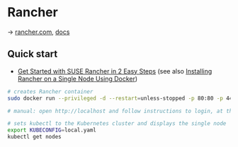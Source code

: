 # Rancher

→ [rancher.com](https://rancher.com/), [docs](https://rancher.com/docs/rancher/v2.6/en/)

## Quick start

* [Get Started with SUSE Rancher in 2 Easy Steps](https://www.suse.com/products/suse-rancher/get-started/)
(see also [Installing Rancher on a Single Node Using Docker](https://rancher.com/docs/rancher/v2.6/en/installation/other-installation-methods/single-node-docker/))

```bash
# creates Rancher container
sudo docker run --privileged -d --restart=unless-stopped -p 80:80 -p 443:443 rancher/rancher

# manual: open http://localhost and follow instructions to login, at the end download the kubeconfig file

# sets kubectl to the Kubernetes cluster and displays the single node
export KUBECONFIG=local.yaml
kubectl get nodes
```
